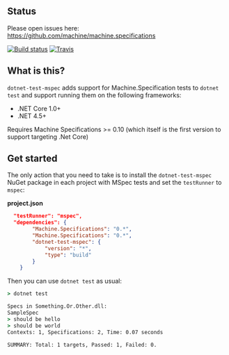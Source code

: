 
## Status

Please open issues here: https://github.com/machine/machine.specifications

[![Build status](https://ci.appveyor.com/api/projects/status/k5o2bvt24a775h96?svg=true)](https://ci.appveyor.com/project/machine-specifications/dotnet-test-mspec) [![Travis](https://img.shields.io/travis/machine/dotnet-test-mspec.svg?label=travis-ci)](https://travis-ci.org/machine/dotnet-test-mspec)


## What is this?

`dotnet-test-mspec` adds support for Machine.Specification tests to `dotnet test` and support running them on the following frameworks:

* .NET Core 1.0+
* .NET 4.5+

Requires Machine Specifications >= 0.10 (which itself is the first version to support targeting .Net Core)

## Get started

The only action that you need to take is to install the `dotnet-test-mspec` NuGet package in each project with MSpec tests and set the `testRunner` to `mspec`:

**project.json**

```json
  "testRunner": "mspec",
  "dependencies": {
        "Machine.Specifications": "0.*",
        "Machine.Specifications": "0.*",
        "dotnet-test-mspec": {
            "version": "*",
            "type": "build"
        }
    }
```

Then you can use `dotnet test` as usual:

```cmd
> dotnet test

Specs in Something.Or.Other.dll:
SampleSpec
> should be hello
> should be world
Contexts: 1, Specifications: 2, Time: 0.07 seconds

SUMMARY: Total: 1 targets, Passed: 1, Failed: 0.
```
